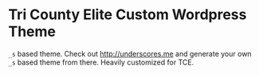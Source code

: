 Tri County Elite Custom Wordpress Theme
=======================================

`_s` based theme. Check out http://underscores.me and generate your own `_s` based theme from there. Heavily customized for TCE.
